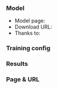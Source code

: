 ### Model

- Model page:
- Download URL:
- Thanks to: 

### Training config


### Results


### Page & URL